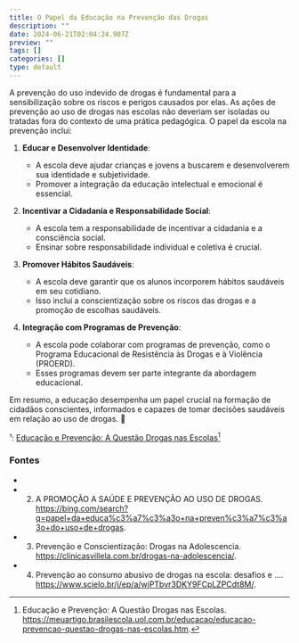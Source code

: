 ```yaml
---
title: O Papel da Educação na Prevenção das Drogas
description: ""
date: 2024-06-21T02:04:24.907Z
preview: ""
tags: []
categories: []
type: default
---
```


A prevenção do uso indevido de drogas é fundamental para a sensibilização sobre os riscos e perigos causados por elas. As ações de prevenção ao uso de drogas nas escolas não deveriam ser isoladas ou tratadas fora do contexto de uma prática pedagógica. O papel da escola na prevenção inclui:

1. **Educar e Desenvolver Identidade**:
   - A escola deve ajudar crianças e jovens a buscarem e desenvolverem sua identidade e subjetividade.
   - Promover a integração da educação intelectual e emocional é essencial.

2. **Incentivar a Cidadania e Responsabilidade Social**:
   - A escola tem a responsabilidade de incentivar a cidadania e a consciência social.
   - Ensinar sobre responsabilidade individual e coletiva é crucial.

3. **Promover Hábitos Saudáveis**:
   - A escola deve garantir que os alunos incorporem hábitos saudáveis em seu cotidiano.
   - Isso inclui a conscientização sobre os riscos das drogas e a promoção de escolhas saudáveis.

4. **Integração com Programas de Prevenção**:
   - A escola pode colaborar com programas de prevenção, como o Programa Educacional de Resistência às Drogas e à Violência (PROERD).
   - Esses programas devem ser parte integrante da abordagem educacional.

Em resumo, a educação desempenha um papel crucial na formação de cidadãos conscientes, informados e capazes de tomar decisões saudáveis em relação ao uso de drogas. 🌟

¹: [Educação e Prevenção: A Questão Drogas nas Escolas](https://meuartigo.brasilescola.uol.com.br/educacao/educacao-prevencao-questao-drogas-nas-escolas.htm)[^1]

### Fontes

  - [^1]: Educação e Prevenção: A Questão Drogas nas Escolas. https://meuartigo.brasilescola.uol.com.br/educacao/educacao-prevencao-questao-drogas-nas-escolas.htm.
  - 2. A PROMOÇÃO A SAÚDE E PREVENÇÃO AO USO DE DROGAS. https://bing.com/search?q=papel+da+educa%c3%a7%c3%a3o+na+preven%c3%a7%c3%a3o+do+uso+de+drogas.
  - 3. Prevenção e Conscientização: Drogas na Adolescencia. https://clinicasvillela.com.br/drogas-na-adolescencia/.
  - 4. Prevenção ao consumo abusivo de drogas na escola: desafios e .... https://www.scielo.br/j/ep/a/wjPTbvr3DKY9FCpLZPCdt8M/.

